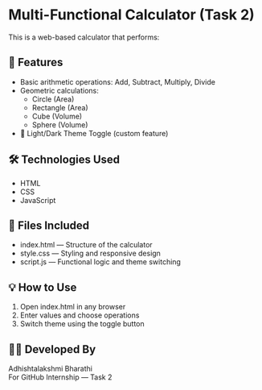# Multi-Functional Calculator (Task 2)

This is a web-based calculator that performs:

## 🔢 Features

- Basic arithmetic operations: Add, Subtract, Multiply, Divide
- Geometric calculations:
  - Circle (Area)
  - Rectangle (Area)
  - Cube (Volume)
  - Sphere (Volume)
- 🌙 Light/Dark Theme Toggle (custom feature)

## 🛠 Technologies Used

- HTML
- CSS
- JavaScript

## 📁 Files Included

- index.html — Structure of the calculator
- style.css — Styling and responsive design
- script.js — Functional logic and theme switching

## 💡 How to Use

1. Open index.html in any browser
2. Enter values and choose operations
3. Switch theme using the toggle button

## 👩‍💻 Developed By

Adhishtalakshmi Bharathi  
For GitHub Internship — Task 2
